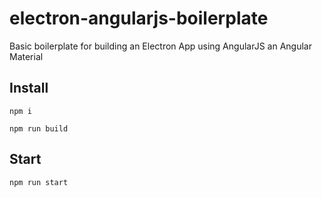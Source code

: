 # electron-angularjs-boilerplate
Basic boilerplate for building an Electron App using AngularJS an Angular Material

## Install
`npm i`

`npm run build`

## Start
`npm run start`
